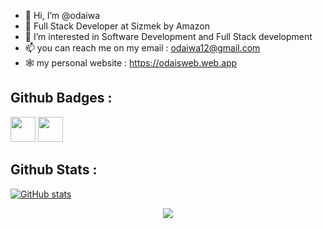 - 👋 Hi, I’m @odaiwa
- 🌱 Full Stack Developer at Sizmek by Amazon
- 👀 I’m interested in Software Development and Full Stack development
- 📫 you can reach me on my email : odaiwa12@gmail.com
- 🕸 my personal website : https://odaisweb.web.app
<!---
odaiwa/odaiwa is a ✨ special ✨ repository because its `README.md` (this file) appears on your GitHub profile.
You can click the Preview link to take a look at your changes.
--->
## Github Badges :
<a href="https://docs.github.com/en/developers" target="_blank"><img src="https://raw.githubusercontent.com/acervenky/acervenky/master/assets/devbadge.gif" width="40" height="40"></a>  <a href="https://archiveprogram.github.com/" target="_blank"><img src="https://raw.githubusercontent.com/acervenky/acervenky/master/assets/acbadge.gif" width="40" height="40"></a> 


## Github Stats :
[![GitHub stats](https://github-readme-stats.vercel.app/api?username=odaiwa&show_icons=true)](https://github.com/odaiwa)

<p href="https://github.com/odaiwa/github-profile-views-counter" align="center"><img src="https://gpvc.arturio.dev/odaiwa"></p>
